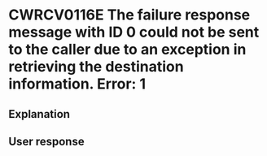 # CWRCV0116E The failure response message with ID 0 could not be sent to the caller due to an exception in retrieving the destination information. Error: 1

## Explanation

## User response